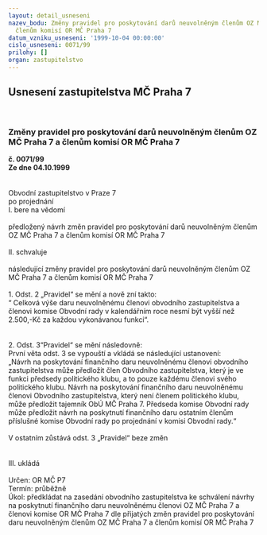 ```yaml
---
layout: detail_usneseni
nazev_bodu: Změny pravidel pro poskytování darů neuvolněným členům OZ MČ Praha 7 a
  členům komisí OR MČ Praha 7
datum_vzniku_usneseni: '1999-10-04 00:00:00'
cislo_usneseni: 0071/99
prilohy: []
organ: zastupitelstvo
---
```

<div id="ucUsn_pList" class="usn">
	<span><h2>Usnesení zastupitelstva MČ Praha 7 </h2>
<br></span><div class="standBody">
<span><h3>Změny pravidel pro poskytování darů neuvolněným členům OZ MČ Praha 7 a členům komisí OR MČ Praha 7</h3></span><div class="center">
		<strong>č. 0071/99</strong><br>
	</div>
<div class="center">
		<strong>Ze dne 04.10.1999</strong><br><br>
	</div>
<br>Obvodní zastupitelstvo v Praze 7<br>po projednání<br>I.	bere na vědomí<br><br> předložený návrh změn pravidel pro poskytování darů neuvolněným členům OZ MČ Praha 7 a členům komisí OR MČ Praha 7<br><br>II.	schvaluje <br><br>následující změny  pravidel pro poskytování darů neuvolněným členům OZ MČ Praha 7 a členům komisí OR MČ Praha 7<br><br>1. Odst. 2 „Pravidel“ se mění a nově zní takto:<br>“ Celková výše daru neuvolněnému členovi obvodního zastupitelstva a členovi komise Obvodní rady v kalendářním roce nesmí být vyšší než 2.500,-Kč za každou vykonávanou funkci“.<br><br><br>2. Odst. 3“Pravidel“ se mění následovně:<br>První věta odst. 3 se vypouští a vkládá se následující ustanovení:<br>„Návrh na poskytování finančního daru neuvolněnému členovi obvodního zastupitelstva  může předložit člen Obvodního zastupitelstva, který je ve funkci předsedy politického klubu, a to pouze každému členovi svého politického klubu. Návrh na poskytování finančního daru neuvolněnému členovi Obvodního zastupitelstva, který není členem politického klubu, může předložit tajemník ObÚ MČ Praha 7. Předseda komise Obvodní rady může předložit návrh na poskytnutí finančního daru ostatním členům příslušné komise Obvodní rady po projednání v komisi Obvodní rady.“<br><br>V ostatním zůstává odst. 3 „Pravidel“ beze změn<br><br><br>III.	ukládá <br><br> Určen:	     	OR MČ P7<br>Termín: průběžně<br>Úkol:	předkládat na zasedání obvodního zastupitelstva ke schválení návrhy na poskytnutí finančního daru neuvolněnému členovi OZ MČ Praha 7 a členovi komise OR MČ Praha 7 dle přijatých změn pravidel pro poskytování daru neuvolněným členům OZ MČ Praha 7 a členům komisí OR MČ Praha 7<br>
</div>
</div>
